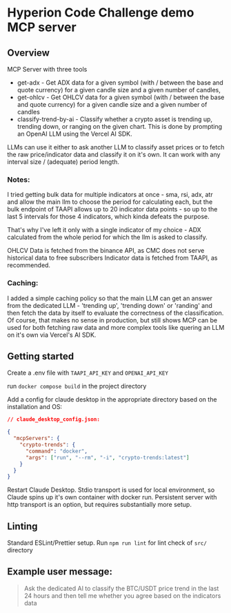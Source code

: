 # Hyperion Code Challenge demo MCP server

## Overview

MCP Server with three tools

- get-adx - Get ADX data for a given symbol (with / between the base and quote currency) for a given candle size and a given number of candles,
- get-ohlcv - Get OHLCV data for a given symbol (with / between the base and quote currency) for a given candle size and a given number of candles
- classify-trend-by-ai - Classify whether a crypto asset is trending up, trending down, or ranging on the given chart. This is done by prompting an OpenAI LLM using the Vercel AI SDK.

LLMs can use it either to ask another LLM to classify asset prices or to fetch the raw price/indicator data and classify it on it's own. It can work with any interval size / (adequate) period length.

### Notes:

I tried getting bulk data for multiple indicators at once - sma, rsi, adx, atr and allow the main llm to choose the period for calculating each, but the bulk endpoint of TAAPI allows up to 20 indicator data points - so up to the last 5 intervals for those 4 indicators, which kinda defeats the purpose.

That's why I've left it only with a single indicator of my choice - ADX calculated from the whole period for which the llm is asked to classify.

OHLCV Data is fetched from the binance API, as CMC does not serve historical data to free subscribers
Indicator data is fetched from TAAPI, as recommended.

### Caching:

I added a simple caching policy so that the main LLM can get an answer from the dedicated LLM - 'trending up', 'trending down' or 'randing' and then fetch the data by itself to evaluate the correctness of the classification.
Of course, that makes no sense in production, but still shows MCP can be used for both fetching raw data and more complex tools like quering an LLM on it's own via Vercel's AI SDK.

## Getting started

Create a .env file with `TAAPI_API_KEY` and `OPENAI_API_KEY`

run `docker compose build` in the project directory

Add a config for claude desktop in the appropriate directory based on the installation and OS:

```json
// claude_desktop_config.json:

{
  "mcpServers": {
    "crypto-trends": {
      "command": "docker",
      "args": ["run", "--rm", "-i", "crypto-trends:latest"]
    }
  }
}
```

Restart Claude Desktop. Stdio transport is used for local environment, so Claude spins up it's own container with docker run. Persistent server with http transport is an option, but requires substantially more setup.

## Linting

Standard ESLint/Prettier setup. Run `npm run lint` for lint check of `src/` directory

## Example user message:

> Ask the dedicated AI to classify the BTC/USDT price trend in the last 24 hours and then tell me whether you agree based on the indicators data

